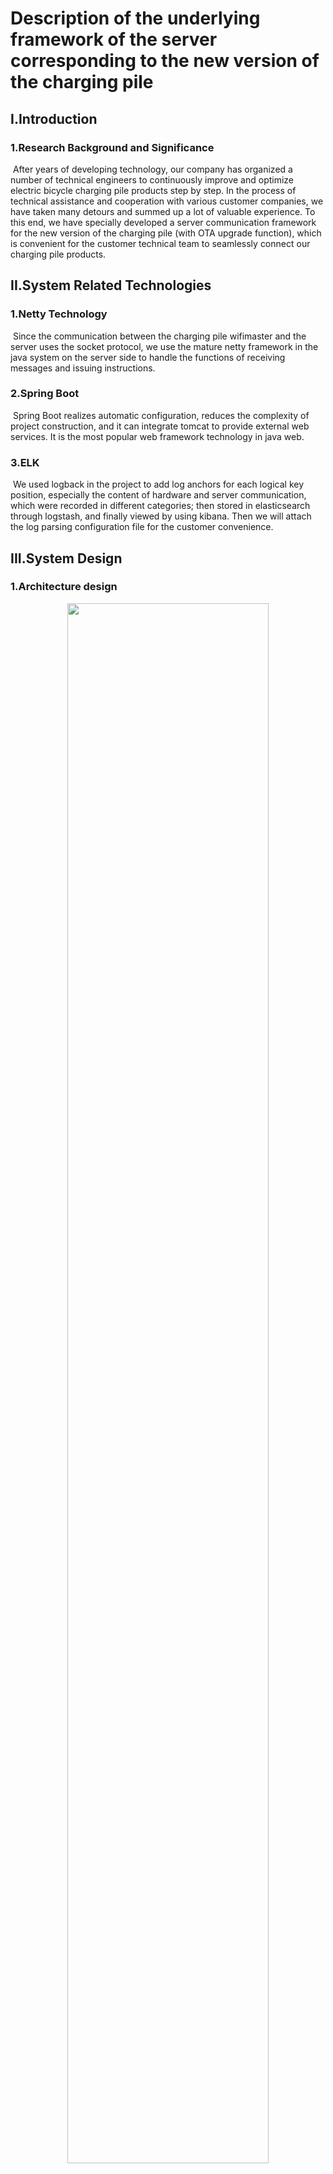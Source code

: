 # Description of the underlying framework of the server corresponding to the new version of the charging pile

## I.Introduction

### 1.Research Background and Significance

​	After years of developing technology, our company has organized a number of technical engineers to continuously improve and optimize electric bicycle charging pile products step by step. In the process of technical assistance and cooperation with various customer companies, we have taken many detours and summed up a lot of valuable experience. To this end, we have specially developed a server communication framework for the new version of the charging pile (with OTA upgrade function), which is convenient for the customer technical team to seamlessly connect our charging pile products.

## II.System Related Technologies
### 1.Netty Technology

​	Since the communication between the charging pile wifimaster and the server uses the socket protocol, we use the mature netty framework in the java system on the server side to handle the functions of receiving messages and issuing instructions.

### 2.Spring Boot

​	Spring Boot realizes automatic configuration, reduces the complexity of project construction, and it can integrate tomcat to provide external web services. It is the most popular web framework technology in java web.

### 3.ELK

​	We used logback in the project to add log anchors for each logical key position, especially the content of hardware and server communication, which were recorded in different categories; then stored in elasticsearch through logstash, and finally viewed by using kibana. Then we will attach the log parsing configuration file for the customer convenience.

## III.System Design
### 1.Architecture design



<center><img src="images/frame1.png" width="80%"></center>
​	We divide the system into three subsystems :

### 2.single-charging-client

​	Simulate charging pile hardware to realize all protocol contents.

<center><img src="images/frame2.png" width="80%"></center>
​	This system is directly built on the kingmeter-socket-framework, loaded with socket client and web server, and the user requests the http interface provided by postman to simulate the operation of the physical hardware of the charging pile, such as scanning the code to rent a bicycle, the bicycle enters the pile, and fault reporting, etc. This module is designed to test the connectivity and logical correctness of single-charging-server and single-charging-business.

### 3.single-charging-server

<center><img src="images/frame3.png" width="80%"></center>
​	The server program for docking the charging pile hardware includes socket server and web server. The socket server is mainly for docking the charging pile system, and the web server is mainly for docking the business system. The integrated web server here is mainly used to receive the instructions of the business system. Of course, we can use Message Queue, grpc and other technologies to achieve this communication, which can be modified according to customer ideas.

​	We mainly explain single-charging-server, and the other two systems are auxiliary systems. In actual operation, they are replaced by the real charging pile wifimaster and the customer's real business operation system.

​	The single-charging-server is based on netty and spring boot, and it provides both socket services and web services. We split it into kingmeter-dto, kingmeter-dto-charging, kingmeter-utils, kingmeter-socket-framework, kingmeter-socket-charging, and single-charging-server. Modules have forward and backward dependencies.

​	Based on the principle of kiss (keep it stupid simple), we try to make the server's communication module light and thin without participating in any business logic, but as a tool for transparent data transmission to increase its robustness and stability.

### 4.single-charging-business

​	Simulate the business system (user,money,order,trip and other business logic), and it sends commands such as rental order to the single-charging-server

<center><img src="images/frame4.png" width="80%"></center>
## IV.System Implementation
### 1.kingmeter-common

​	Error, log anchor, http return, code collection, application context management

### 2.kingmeter-dto-charging

​	This module mainly encapsulates the data model of the round-trip communication between the charging pile and the server.

#	com.kingmeter.dto.charging.latest: 
​	it is the new version of the charging pile (with ota) communication data model package
#	com.kingmeter.dto.charging.old:
​	it is the old version of the charging pile (without ota) communication data model package

### 3.kingmeter-utils 

​	enumeration type, utility class

### 4.kingmeter-socket-framework

​	The socket core tool “module” encapsulates the server program as the underlying code of the server side and the simulated test client side, including encoding and decoding, device information management, etc. The contents of the package are explained in turn as follows:

#application : 
​	The socket command is sent, and the information reported by the charging pile is obtained by polling.

#business : 
​	Process the information reported by the iot device, and dispatch the information to the business processing class RequestStrategy (kingmeter-socket-charging will implement the RequestStrategy interface, and the strategy mode is used here).

#codec :
​	The communication between the iot device and the server is based on a set of custom codec protocols in the form of fixed-length messages. When decoding, the received byte stream is unpacked, and the byte array corresponding to a complete message is passed to the ClientHandler or ServerHandler under the role package for processing. When encoding, the ResponseBody is encoded into the byte stream required for communication and sent out by the SocketChannel.
#config :
​	According to the custom codec protocol, the content at the beginning of the message, the content at the end, and the length of the message are obtained from the configuration file, so that it can be configured flexibly, because our company not only has charging piles, but also intelligent horseshoe locks. Front mortise lock and single iron stake are all built on this module, and kingmeter-socket-charging is just one of them.
#dto:
​	It is mainly the base class that encapsulates the interaction data model between iot devices and servers. Based on this module, the upper-level modules such as kingmeter-socket-charging will be parsed into different data model implementations according to different function codes.
#idletrigger :
​	The netty server or client will monitor the message sent by the other end, and every time a message is received, it will restart the timing. If the other party's information is not received in particular period, it is considered that the other party is disconnected and will force the communication of the other party to be disconnected.
#role : 
​	It is divided into two roles: client and server. Client is mainly used by the underlying framework package used when the upper layer is implemented as the client side, and server is used by the server side. The respective ChannelInitializer will be configured with idleTiger, codec, and business handler implementation. .
#strategy :
​	Strategy pattern parent class which is mainly used to forward the message to the specific business layer after receiving it.

#util : 
​	CacheUtil mainly caches the hardware information that has been connected, because these hardware information will only have meaning when the connection between the two parties is successful, and in order to ensure the speed of reading and writing, it can only be stored in memory, no need to persist into a hard disk or database. Of course, the business system can back up a copy of the corresponding information at the same time, which is convenient for the business management system to query and use.
5.kingmeter-socket-charging
​	Based on kingmeter-socket-framework, it is implemented for charging piles. Parallel to this module and modules similar to kingmeter-socket-smartlock, kingmeter-socket-frontlock, etc. can be implemented.
#acl : 
​	acl is the abbreviation of Anticorruption Layer. It borrows the concept of domain driven design and is mainly used to isolate the underlying communication and business logic, so that all parties do not interfere with each other and achieve isolation and decoupling.
#Business:
​	code : 	

​			Established according to the function code calibrated on the charging pile tcp communication protocol document.

​	stragegy : 	

​			All classes in this package implement RequestStrategy, and each function code has 	a corresponding specific implementation. This is the embodiment of the strategy pattern.

​	tracker :	 

​			This is used for ota remote upgrade. We implement ota remote upgrade. 

​	The steps are as follows:

​	A. The server sends an instruction to query the bicycle information to the charging pile

​	B. The server receives the pile bicycle information reported by the charging pile and triggers C 

​	C. The server sends remote upgrade instructions

​	D. The server receives the charging upgrade confirmation message

​	E. After the charging pile self-upgrades, it will automatically power off and restart, and will report the login request

​	F. The server receives the login request and checks whether there is an upgrade command for the charging pile before, and if so, it will actively trigger G

​	G. The server sends the command to query the bicycle information to the charging pile again

​	H.The server receives the bicycle information reported by the charging pile , compares it with the information received by B, and finally notifies the business management system of the comparison result.

#utils : 
​	The worker is mainly responsible for forwarding messages received by the server to 	specific business implementations (classes in the stragey package).
#rest: 
​	The encapsulation server sends instructions to shield the details of the byte stream. The upper-layer logic only needs to send the model data, and it also includes synchronously waiting for the return result of the charging pile within the set timeout period.
6.single-charging-server
​	This project is built on kingmeter-socket-charging, loaded with socket server and web server, and can also determine whether it is a stand-alone test mode or a connection business system mode according to kingmeter.requestBusiness in the configuration file. BusinessServiceImpl communicates with the business system through http. In order to simplify, this project does not add permission control for the http service. If necessary, it can be extended by itself. However, when requesting the business system, we can add a mutually agreed token to the request message header.

​	In practical applications, the operator can rewrite the project according to its own architectural characteristics, and use in-process communication in the business system to access the underlying framework provided by the kingmeter-socket-charging. Of course, the project can also be improved, combining the business system with this method. The project is isolated and the inter-process communication method is used to achieve the purpose of high cohesion and low coupling.

7.Communication between subsystems
​	The existence of the two subsystems single-charging-client and single-charging-business is only to verify the feasibility and stability of the single-charging-server system and the underlying socket server. In actual production, these two subsystems must be replaced, and the single-charging-server can also choose whether to improve or cancel it according to the specific situation of the autonomous software system and directly connect to kingmeter-socket-charging.

​	During the test, the communication between the three subsystems uses the http protocol, and the specific communication content can be found in the relevant code. Moreover, if they are all deployed on the same server or different servers in the same LAN, the http performance will not become the bottleneck of data flow.

​	Obviously, in order to pursue the ultimate performance in the actual operating environment, it is the best for the business system to directly access kingmeter-socket-charging, but this will also slightly increase the system complexity. It is recommended not to do this in the early stage of system access. To achieve the purpose of system decoupling, it is acceptable to lose a little performance, especially when the site equipment does not reach the level of more than 10,000.


## V.System Test
​	When we connect the hardware system and the business system, we divide the process into many stages to ensure that each step goes smoothly, and the current step is the guarantee prerequisite for the next step. Please try to follow the steps as much as possible. Although the process will be a little tedious, it is still necessary for troubleshooting. Otherwise, if you start debugging as a whole, once a fault occurs, troubleshooting will be a headache.
<center><img src="images/frame5.png" width="80%"></center>
​	Regarding the stress test, single-charging-client can configure the number of simulated devices in the configuration, and users can configure the number of charging pile sites by themselves.
## VI.Conclusion and Outlook
​	We can use a variety of programming languages to build a socket server. In the java system, Netty provides an asynchronous, event-driven network application framework and tools to rapidly develop high-performance, high-reliability network servers and client programs. Of course, customer can also use python's tornado for socket server development.

​	Anyway, they are all communication development based on tcp/ip protocol. Please pay carefully attention to the following points:

​		A. Sticky packet unpacking processing. The instability of the network may cause the packet information to be incomplete or extra. We use the sequence of tcp messages to achieve unpacking processing.

​		B. Modify the number of file handles in the linux system. By default, the linux system accepts a maximum of 1024 socket connections for a process. Obviously, this needs to be adjusted.

​		C.Select and Epoll selection, using Epoll when the device connection increases a lot, the performance will not decrease much.

​		D. For example, a sudden power failure, or when the network signal quality is poor for a long time, the iot device is likely to be passively disconnected from the network. At this time, the server does not know that the device is disconnected, so it can only be connected by attaching a timer to each connection. When there is a message communication, it will be reset to 0, and then the time will be accumulated. After the timeout, it is determined that the iot device has been disconnected, and the connection here is actively disconnected, and then the business system is notified.

​		E. When running a socket server, it is necessary to monitor the memory and cpu usage of the server to ensure that the server can run normally and stably.

​		F. Flow Control

## VII.Appendix File
A. logstash configuration file
B. postman config file
